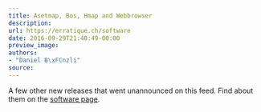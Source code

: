 ```yaml
---
title: Asetmap, Bos, Hmap and Webbrowser
description:
url: https://erratique.ch/software
date: 2016-09-29T21:40:49-00:00
preview_image:
authors:
- "Daniel B\xFCnzli"
source:
---
```


A few other new releases that went unannounced on this feed. Find about them on the <a href="https://erratique.ch/software">software page</a>.
